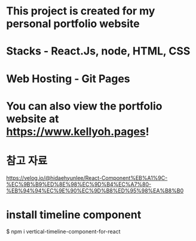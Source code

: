 # This project is created for my personal portfolio website

# Stacks - React.Js, node, HTML, CSS

# Web Hosting - Git Pages

# You can also view the portfolio website at https://www.kellyoh.pages! 


# 참고 자료 
https://velog.io/@hidaehyunlee/React-Component%EB%A1%9C-%EC%9B%B9%ED%8E%98%EC%9D%B4%EC%A7%80-%EB%94%94%EC%9E%90%EC%9D%B8%ED%95%98%EA%B8%B0 


# install timeline component
$ npm i vertical-timeline-component-for-react 
